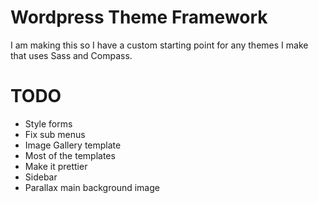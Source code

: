# Wordpress Theme Framework

I am making this so I have a custom starting point for any themes I make that uses Sass and Compass.

TODO
=====
* Style forms
* Fix sub menus
* Image Gallery template
* Most of the templates
* Make it prettier
* Sidebar
* Parallax main background image 
